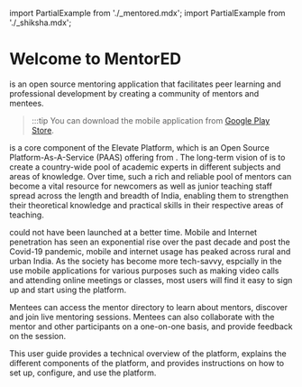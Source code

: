 import PartialExample from './_mentored.mdx';
import PartialExample from './_shiksha.mdx';

# Welcome to MentorED
 
<PartialExample mentored /> is an open source mentoring application that facilitates peer learning and professional development by creating a community of mentors and mentees. 

>:::tip
>You can download the <PartialExample mentored /> mobile application from [Google Play Store](https://play.google.com/store/apps/details?id=org.elevate.mentoring).


>  

<PartialExample mentored /> is a core component of the Elevate Platform, which is an Open Source Platform-As-A-Service (PAAS) offering from <PartialExample shiksha />. The long-term vision of <PartialExample mentored /> is to create a country-wide pool of academic experts in different subjects and areas of knowledge. Over time, such a rich and reliable pool of mentors can become a vital resource for newcomers as well as junior teaching staff spread across the length and breadth of India, enabling them to strengthen their theoretical knowledge and practical skills in their respective areas of teaching.  

> 

<PartialExample mentored /> could not have been launched at a better time. Mobile and Internet penetration has seen an exponential rise over the past decade and post the Covid-19 pandemic, mobile and internet usage has peaked across rural and urban India. As the society has become more tech-savvy, espcially in the use mobile applications for various purposes such as making video calls and attending online meetings or classes, most users will find it easy to sign up and start using the <PartialExample mentored /> platform. 

>

Mentees can access the mentor directory to learn about mentors, discover and join live mentoring sessions. Mentees can also collaborate with the mentor and other participants on a one-on-one basis, and provide feedback on the session.

>

This user guide provides a technical overview of the <PartialExample mentored /> platform, explains the different components of the platform, and provides  instructions on how to set up, configure, and use the platform.